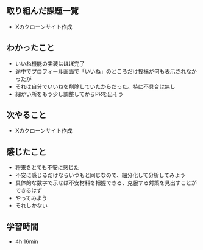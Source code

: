 ## 取り組んだ課題一覧
- Xのクローンサイト作成
## わかったこと
- いいね機能の実装はほぼ完了
- 途中でプロフィール画面で「いいね」のところだけ投稿が何も表示されなかったが
- それは自分でいいねを削除していたからだった。特に不具合は無し
- 細かい所をもう少し調整してからPRを出そう
## 次やること
- Xのクローンサイト作成
## 感じたこと
- 将来をとても不安に感じた
- 不安に感じるだけならいつもと同じなので、細分化して分析してみよう
- 具体的な数字で示せば不安材料を把握できる、克服する対策を見出すことができるはず
- やってみよう
- それしかない
## 学習時間
- 4h 16min
